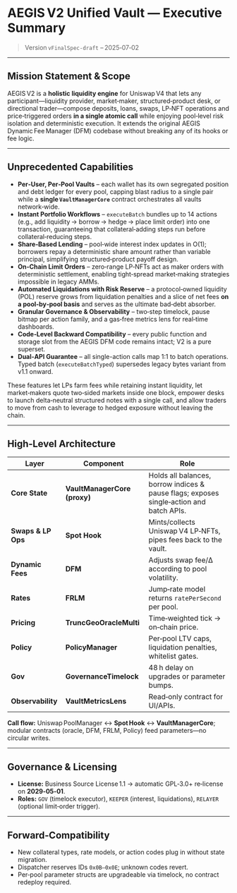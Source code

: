 # AEGIS V2 Unified Vault — Executive Summary

> Version `vFinalSpec‑draft` – 2025‑07‑02

---

## Mission Statement & Scope

AEGIS V2 is a **holistic liquidity engine** for Uniswap V4 that lets any participant—liquidity provider, market‑maker, structured‑product desk, or directional trader—compose deposits, loans, swaps, LP‑NFT operations and price‑triggered orders **in a single atomic call** while enjoying pool‑level risk isolation and deterministic execution.
It extends the original AEGIS Dynamic Fee Manager (DFM) codebase without breaking any of its hooks or fee logic.

---

## Unprecedented Capabilities

* **Per‑User, Per‑Pool Vaults** – each wallet has its own segregated position and debt ledger for every pool, capping blast radius to a single pair while a **single `VaultManagerCore`** contract orchestrates all vaults network‑wide.
* **Instant Portfolio Workflows** – `executeBatch` bundles up to 14 actions (e.g., add liquidity → borrow → hedge → place limit order) into one transaction, guaranteeing that collateral‑adding steps run before collateral‑reducing steps.
* **Share‑Based Lending** – pool‑wide interest index updates in O(1); borrowers repay a deterministic share amount rather than variable principal, simplifying structured‑product payoff design.
* **On‑Chain Limit Orders** – zero‑range LP‑NFTs act as maker orders with deterministic settlement, enabling tight‑spread market‑making strategies impossible in legacy AMMs.
* **Automated Liquidations with Risk Reserve** – a protocol‑owned liquidity (POL) reserve grows from liquidation penalties and a slice of net fees **on a pool‑by‑pool basis** and serves as the ultimate bad‑debt absorber.
* **Granular Governance & Observability** – two‑step timelock, pause bitmap per action family, and a gas‑free metrics lens for real‑time dashboards.
* **Code‑Level Backward Compatibility** – every public function and storage slot from the AEGIS DFM code remains intact; V2 is a pure superset.
* **Dual‑API Guarantee** – all single-action calls map 1:1 to batch operations. Typed batch (`executeBatchTyped`) supersedes legacy bytes variant from v1.1 onward.

These features let LPs farm fees while retaining instant liquidity, let market‑makers quote two‑sided markets inside one block, empower desks to launch delta‑neutral structured notes with a single call, and allow traders to move from cash to leverage to hedged exposure without leaving the chain.

---

## High‑Level Architecture

| Layer              | Component                    | Role                                                                                    |
| ------------------ | ---------------------------- | --------------------------------------------------------------------------------------- |
| **Core State**     | **VaultManagerCore (proxy)** | Holds all balances, borrow indices & pause flags; exposes single‑action and batch APIs. |
| **Swaps & LP Ops** | **Spot Hook**                | Mints/collects Uniswap V4 LP‑NFTs, pipes fees back to the vault.                        |
| **Dynamic Fees**   | **DFM**                      | Adjusts swap fee/Δ according to pool volatility.                                        |
| **Rates**          | **FRLM**                     | Jump‑rate model returns `ratePerSecond` per pool.                                       |
| **Pricing**        | **TruncGeoOracleMulti**      | Time‑weighted tick → on‑chain price.                                                    |
| **Policy**         | **PolicyManager**            | Per‑pool LTV caps, liquidation penalties, whitelist gates.                              |
| **Gov**            | **GovernanceTimelock**       | 48 h delay on upgrades or parameter bumps.                                              |
| **Observability**  | **VaultMetricsLens**         | Read‑only contract for UI/APIs.                                                         |

**Call flow:** Uniswap PoolManager ↔ **Spot Hook** ↔ **VaultManagerCore**; modul­ar contracts (oracle, DFM, FRLM, Policy) feed parameters—no circular writes.

---

## Governance & Licensing

* **License:** Business Source License 1.1 → automatic GPL‑3.0+ re‑license on **2029‑05‑01**.
* **Roles:** `GOV` (timelock executor), `KEEPER` (interest, liquidations), `RELAYER` (optional limit‑order trigger).

---

## Forward‑Compatibility

* New collateral types, rate models, or action codes plug in without state migration.
* Dispatcher reserves IDs `0x0B–0x0E`; unknown codes revert.
* Per‑pool parameter structs are upgradeable via timelock, no contract redeploy required.